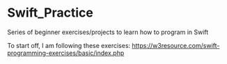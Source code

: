 # Swift_Practice
Series of beginner exercises/projects to learn how to program in Swift

To start off, I am following these exercises:
https://w3resource.com/swift-programming-exercises/basic/index.php
